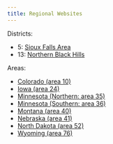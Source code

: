 ```yaml
---
title: Regional Websites
---
```


Districts:

- 5: [Sioux Falls Area](https://www.siouxfallsaa.org/)
- 13: [Northern Black Hills](https://www.aanorthernhills.org)

Areas:

- [Colorado (area 10)](https://coloradoaa.org/)
- [Iowa (area 24)](https://www.aa-iowa.org/)
- [Minnesota (Northern: area 35)](http://www.area35.org/)
- [Minnesota (Southern: area 36)](https://area36.org/)
- [Montana (area 40)](https://www.aa-montana.org/)
- [Nebraska (area 41)](https://www.area41.org/)
- [North Dakota (area 52)](https://aanorthdakota.org/)
- [Wyoming (area 76)](http://www.area76wyaa.org/)
